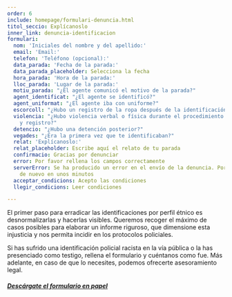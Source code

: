 ```yaml
---
order: 6
include: homepage/formulari-denuncia.html
titol_seccio: Explícanoslo
inner_link: denuncia-identificacion
formulari:
  nom: 'Iniciales del nombre y del apellido:'
  email: 'Email:'
  telefon: 'Teléfono (opcional):'
  data_parada: 'Fecha de la parada:'
  data_parada_placeholder: Selecciona la fecha
  hora_parada: 'Hora de la parada:'
  lloc_parada: 'Lugar de la parada:'
  motiu_parada: "¿El agente comunicó el motivo de la parada?"
  agent_identificat: "¿El agente se identificó?"
  agent_uniformat: "¿El agente iba con uniforme?"
  escorcoll: "¿Hubo un registro de la ropa después de la identificación?"
  violencia: "¿Hubo violencia verbal o física durante el procedimiento de identificación
    y registro?"
  detencio: "¿Hubo una detención posterior?"
  vegades: "¿Era la primera vez que te identificaban?"
  relat: 'Explícanoslo:'
  relat_placeholder: Escribe aquí el relato de tu parada
  confirmacio: Gracias por denunciar
  error: Por favor rellena los campos correctamente
  serverError: Se ha producido un error en el envío de la denuncia. Por favor, inténtalo
    de nuevo en unos minutos
  acceptar_condicions: Acepto las condiciones
  llegir_condicions: Leer condiciones

---
```

El primer paso para erradicar las identificaciones por perfil étnico es desnormalizarlas y hacerlas visibles. Queremos recoger el máximo de casos posibles para elaborar un informe riguroso, que dimensione esta injusticia y nos permita incidir en los protocolos policiales.

Si has sufrido una identificación policial racista en la vía pública o la has presenciado como testigo, rellena el formulario y cuéntanos como fue. Más adelante, en caso de que lo necesites, podemos ofrecerte asesoramiento legal.

##### [Descárgate el formulario en papel](/assets/img/Formulario_2_idiomas.pdf "Formulario_2_idiomas.pdf")